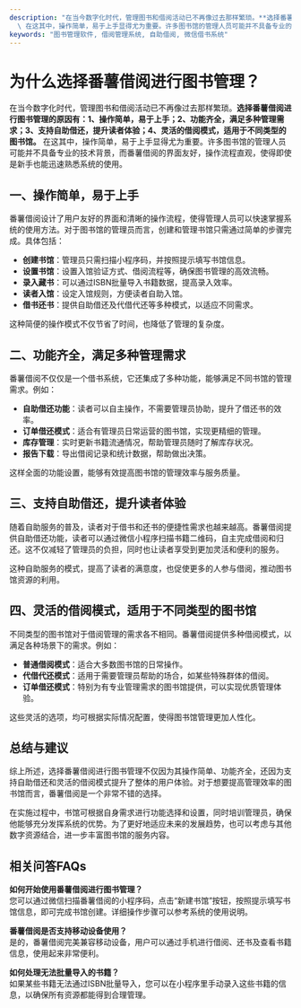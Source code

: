 ```yaml
---
description: "在当今数字化时代，管理图书和借阅活动已不再像过去那样繁琐。**选择番薯借阅进行图书管理的原因有：1、操作简单，易于上手；2、功能齐全，满足多种管理需求；3、支持自助借还，提升读者体验；4、灵活的借阅模式，适用于不同类型的图书馆。**\
  \ 在这其中，操作简单，易于上手显得尤为重要。许多图书馆的管理人员可能并不具备专业的技术背景，而番薯借阅的界面友好，操作流程直观，使得即使是新手也能迅速熟悉系统的使用。"
keywords: "图书管理软件, 借阅管理系统, 自助借阅, 微信借书系统"
---
```

# 为什么选择番薯借阅进行图书管理？

在当今数字化时代，管理图书和借阅活动已不再像过去那样繁琐。**选择番薯借阅进行图书管理的原因有：1、操作简单，易于上手；2、功能齐全，满足多种管理需求；3、支持自助借还，提升读者体验；4、灵活的借阅模式，适用于不同类型的图书馆。** 在这其中，操作简单，易于上手显得尤为重要。许多图书馆的管理人员可能并不具备专业的技术背景，而番薯借阅的界面友好，操作流程直观，使得即使是新手也能迅速熟悉系统的使用。

## **一、操作简单，易于上手**

番薯借阅设计了用户友好的界面和清晰的操作流程，使得管理人员可以快速掌握系统的使用方法。对于图书馆的管理员而言，创建和管理书馆只需通过简单的步骤完成。具体包括：

- **创建书馆**：管理员只需扫描小程序码，并按照提示填写书馆信息。
- **设置书馆**：设置入馆验证方式、借阅流程等，确保图书管理的高效流畅。
- **录入藏书**：可以通过ISBN批量导入书籍数据，提高录入效率。
- **读者入馆**：设定入馆规则，方便读者自助入馆。
- **借书还书**：提供自助借还及代借代还等多种模式，以适应不同需求。

这种简便的操作模式不仅节省了时间，也降低了管理的复杂度。

## **二、功能齐全，满足多种管理需求**

番薯借阅不仅仅是一个借书系统，它还集成了多种功能，能够满足不同书馆的管理需求。例如：

- **自助借还功能**：读者可以自主操作，不需要管理员协助，提升了借还书的效率。
- **订单借还模式**：适合有管理员日常运营的图书馆，实现更精细的管理。
- **库存管理**：实时更新书籍流通情况，帮助管理员随时了解库存状况。
- **报告下载**：导出借阅记录和统计数据，帮助做出决策。

这样全面的功能设置，能够有效提高图书馆的管理效率与服务质量。

## **三、支持自助借还，提升读者体验**

随着自助服务的普及，读者对于借书和还书的便捷性需求也越来越高。番薯借阅提供自助借还功能，读者可以通过微信小程序扫描书籍二维码，自主完成借阅和归还。这不仅减轻了管理员的负担，同时也让读者享受到更加灵活和便利的服务。

这种自助服务的模式，提高了读者的满意度，也促使更多的人参与借阅，推动图书馆资源的利用。

## **四、灵活的借阅模式，适用于不同类型的图书馆**

不同类型的图书馆对于借阅管理的需求各不相同。番薯借阅提供多种借阅模式，以满足各种场景下的需求。例如：

- **普通借阅模式**：适合大多数图书馆的日常操作。
- **代借代还模式**：适用于需要管理员帮助的场合，如某些特殊群体的借阅。
- **订单借还模式**：特别为有专业管理需求的图书馆提供，可以实现优质管理体验。

这些灵活的选项，均可根据实际情况配置，使得图书馆管理更加人性化。

## **总结与建议**

综上所述，选择番薯借阅进行图书管理不仅因为其操作简单、功能齐全，还因为支持自助借还和灵活的借阅模式提升了整体的用户体验。对于想要提高管理效率的图书馆而言，番薯借阅是一个非常不错的选择。

在实施过程中，书馆可根据自身需求进行功能选择和设置，同时培训管理员，确保他能够充分发挥系统的优势。为了更好地适应未来的发展趋势，也可以考虑与其他数字资源结合，进一步丰富图书馆的服务内容。

## 相关问答FAQs

**如何开始使用番薯借阅进行图书管理？**  
您可以通过微信扫描番薯借阅的小程序码，点击“新建书馆”按钮，按照提示填写书馆信息，即可完成书馆创建。详细操作步骤可以参考系统的使用说明。

**番薯借阅是否支持移动设备使用？**  
是的，番薯借阅完美兼容移动设备，用户可以通过手机进行借阅、还书及查看书籍信息，使用起来非常便利。

**如何处理无法批量导入的书籍？**  
如果某些书籍无法通过ISBN批量导入，您可以在小程序里手动录入这些书籍的信息，以确保所有资源都能得到合理管理。
